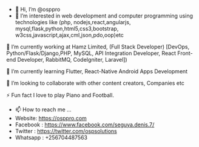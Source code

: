 - 👋 Hi, I’m @osppro
- 👀 I’m interested in web development and computer programming using technologies like
    (php, nodejs,react,angularjs, mysql,flask,python,html5,css3,bootstrap,
      w3css,javascript,ajax,cml,json,pdo,oop)etc

🔭 I’m currently working at Hamz Limited, (Full Stack Developer)
[DevOps, Python/Flask/Django,PHP, MySQL, API Integration Developer, React Front-end Developer, RabbitMQ, CodeIgniter, Laravel])

🌱 I’m currently learning Flutter, React-Native Android Apps Development

👯 I’m looking to collaborate with other content creators, Companies etc

⚡ Fun fact I love to play Piano and Football.

- 📫 How to reach me ...
- Website: https://osppro.com
- Facebook : https://www.facebook.com/seguya.denis.7/
- Twitter : https://twitter.com/ospsolutions
- Whatsapp : +256704487563 


<!---
osppro/osppro is a ✨ special ✨ repository because its `README.md` (this file) appears on your GitHub profile.
You can click the Preview link to take a look at your changes.
--->
